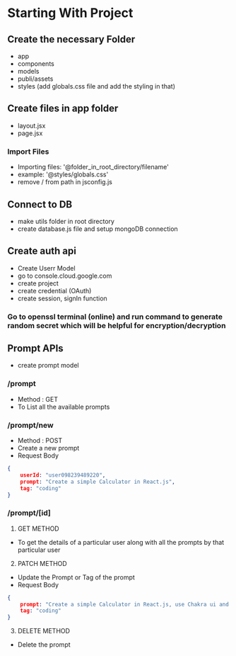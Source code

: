 # Starting With Project

## Create the necessary Folder
- app
- components
- models
- publi/assets
- styles (add globals.css file and add the styling in that)

## Create files in app folder
- layout.jsx
- page.jsx

### Import Files
- Importing files: '@folder_in_root_directory/filename'
- example: '@styles/globals.css'
- remove / from path in jsconfig.js


## Connect to DB
- make utils folder in root directory
- create database.js file and setup mongoDB connection

## Create auth api
- Create Userr Model
- go to console.cloud.google.com
- create project
- create credential (OAuth)
- create session, signIn function 

### Go to openssl terminal (online) and run command to generate random secret which will be helpful for encryption/decryption 

## Prompt APIs
- create prompt model

### /prompt
- Method : GET
- To List all the available prompts

### /prompt/new
- Method : POST
- Create a new prompt
- Request Body
```json
{
    userId: "user098239489220",
    prompt: "Create a simple Calculator in React.js",
    tag: "coding"
}
```

### /prompt/[id]
1. GET METHOD
- To get the details of a particular user along with all the prompts by that particular user

2. PATCH METHOD
- Update the Prompt or Tag of the prompt
- Request Body
```json
{
    prompt: "Create a simple Calculator in React.js, use Chakra ui and it should be fully responsive",
    tag: "coding"
}
```

3. DELETE METHOD
- Delete the prompt

